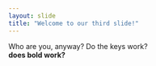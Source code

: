 ```yaml
---
layout: slide
title: "Welcome to our third slide!"
---
```

Who are you, anyway?
Do the keys work? <br />
<strong>does bold work?</strong>